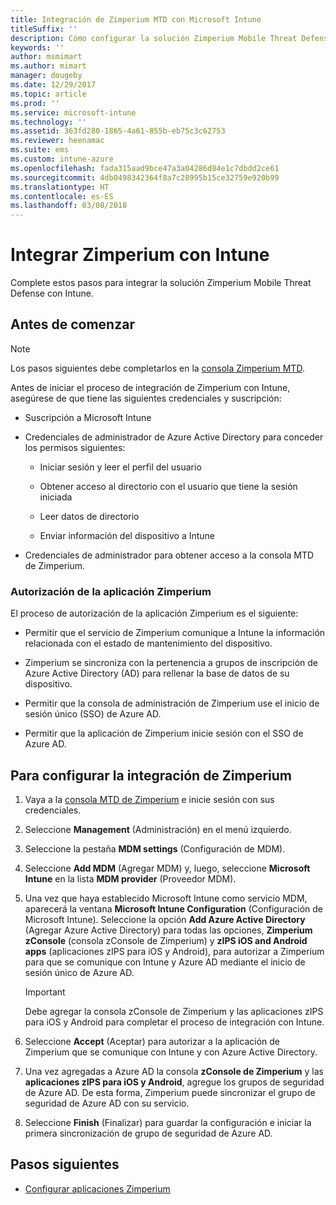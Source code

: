 ```yaml
---
title: Integración de Zimperium MTD con Microsoft Intune
titleSuffix: ''
description: Cómo configurar la solución Zimperium Mobile Threat Defense (MTD) con Microsoft Intune para controlar el acceso de los dispositivos móviles a los recursos corporativos.
keywords: ''
author: msmimart
ms.author: mimart
manager: dougeby
ms.date: 12/29/2017
ms.topic: article
ms.prod: ''
ms.service: microsoft-intune
ms.technology: ''
ms.assetid: 363fd280-1865-4a61-855b-eb75c3c62753
ms.reviewer: heenamac
ms.suite: ems
ms.custom: intune-azure
ms.openlocfilehash: fada315aad9bce47a3a04286d84e1c7dbdd2ce61
ms.sourcegitcommit: 4db0498342364f8a7c28995b15ce32759e920b99
ms.translationtype: HT
ms.contentlocale: es-ES
ms.lasthandoff: 03/08/2018
---
```

# <a name="integrate-zimperium-with-intune"></a>Integrar Zimperium con Intune

Complete estos pasos para integrar la solución Zimperium Mobile Threat Defense con Intune.

## <a name="before-you-begin"></a>Antes de comenzar

> [!NOTE]
> Los pasos siguientes debe completarlos en la [consola Zimperium MTD](https://staging2-console.zimperium.com).

Antes de iniciar el proceso de integración de Zimperium con Intune, asegúrese de que tiene las siguientes credenciales y suscripción:

-   Suscripción a Microsoft Intune

-   Credenciales de administrador de Azure Active Directory para conceder los permisos siguientes:

    -   Iniciar sesión y leer el perfil del usuario

    -   Obtener acceso al directorio con el usuario que tiene la sesión iniciada

    -   Leer datos de directorio

    -   Enviar información del dispositivo a Intune

-   Credenciales de administrador para obtener acceso a la consola MTD de Zimperium.

### <a name="zimperium-app-authorization"></a>Autorización de la aplicación Zimperium

El proceso de autorización de la aplicación Zimperium es el siguiente:

-   Permitir que el servicio de Zimperium comunique a Intune la información relacionada con el estado de mantenimiento del dispositivo.

-   Zimperium se sincroniza con la pertenencia a grupos de inscripción de Azure Active Directory (AD) para rellenar la base de datos de su dispositivo.

-   Permitir que la consola de administración de Zimperium use el inicio de sesión único (SSO) de Azure AD.

-   Permitir que la aplicación de Zimperium inicie sesión con el SSO de Azure AD.

## <a name="to-set-up-zimperium-integration"></a>Para configurar la integración de Zimperium

1.  Vaya a la [consola MTD de Zimperium](https://staging2-console.zimperium.com) e inicie sesión con sus credenciales.

2.  Seleccione **Management** (Administración) en el menú izquierdo.

3.  Seleccione la pestaña **MDM settings** (Configuración de MDM).

4.  Seleccione **Add MDM** (Agregar MDM) y, luego, seleccione **Microsoft Intune** en la lista **MDM provider** (Proveedor MDM).

5.  Una vez que haya establecido Microsoft Intune como servicio MDM, aparecerá la ventana **Microsoft Intune Configuration** (Configuración de Microsoft Intune). Seleccione la opción **Add Azure Active Directory** (Agregar Azure Active Directory) para todas las opciones, **Zimperium zConsole** (consola zConsole de Zimperium) y **zIPS iOS and Android apps** (aplicaciones zIPS para iOS y Android), para autorizar a Zimperium para que se comunique con Intune y Azure AD mediante el inicio de sesión único de Azure AD.

    > [!IMPORTANT]
    > Debe agregar la consola zConsole de Zimperium y las aplicaciones zIPS para iOS y Android para completar el proceso de integración con Intune.

6.  Seleccione **Accept** (Aceptar) para autorizar a la aplicación de Zimperium que se comunique con Intune y con Azure Active Directory.

7.  Una vez agregadas a Azure AD la consola **zConsole de Zimperium** y las **aplicaciones zIPS para iOS y Android**, agregue los grupos de seguridad de Azure AD. De esta forma, Zimperium puede sincronizar el grupo de seguridad de Azure AD con su servicio.

8.  Seleccione **Finish** (Finalizar) para guardar la configuración e iniciar la primera sincronización de grupo de seguridad de Azure AD.

## <a name="next-steps"></a>Pasos siguientes

-   [Configurar aplicaciones Zimperium](mtd-apps-ios-app-configuration-policy-add-assign.md)
